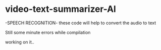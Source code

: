 # video-text-summarizer-AI

-SPEECH RECOGNITION-
these code will help to convert the audio to text

Still some minute errors while compilation

working on it..
